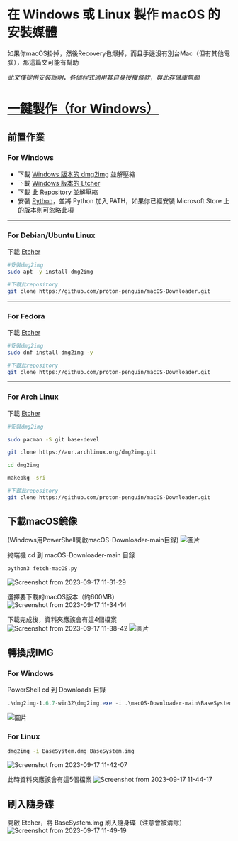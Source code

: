 # 在 Windows 或 Linux 製作 macOS 的安裝媒體
如果你macOS掛掉，然後Recovery也爆掉，而且手邊沒有別台Mac（但有其他電腦），那這篇文可能有幫助

_此文僅提供安裝說明，各個程式適用其自身授權條款，與此存儲庫無關_

# [一鍵製作（for Windows）](https://github.com/proton-penguin/macOS-Downloader/tree/Windows)

## 前置作業

### For Windows
- 下載 [Windows 版本的 dmg2img](http://vu1tur.eu.org/tools/dmg2img-1.6.7-win32.zip) 並解壓縮
- 下載 [Windows 版本的 Etcher](https://github.com/balena-io/etcher/releases/download/v1.18.11/balenaEtcher-Portable-1.18.11.exe)
- 下載 [此 Repository](https://github.com/proton-penguin/macOS-Downloader/archive/refs/heads/main.zip) 並解壓縮
- 安裝 [Python](https://www.python.org/ftp/python/3.11.5/python-3.11.5-amd64.exe)，並將 Python 加入 PATH，如果你已經安裝 Microsoft Store 上的版本則可忽略此項

---

### For Debian/Ubuntu Linux
下載 [Etcher](https://github.com/balena-io/etcher/releases/download/v1.18.11/balenaEtcher-1.18.11-x64.AppImage)
``` bash
#安裝dmg2img
sudo apt -y install dmg2img

#下載此repository
git clone https://github.com/proton-penguin/macOS-Downloader.git
```
---
### For Fedora
下載 [Etcher](https://github.com/balena-io/etcher/releases/download/v1.18.11/balenaEtcher-1.18.11-x64.AppImage)
```bash
#安裝dmg2img
sudo dnf install dmg2img -y

#下載此repository
git clone https://github.com/proton-penguin/macOS-Downloader.git
```
---
### For Arch Linux
下載 [Etcher](https://github.com/balena-io/etcher/releases/download/v1.18.11/balenaEtcher-1.18.11-x64.AppImage)
``` bash
#安裝dmg2img

sudo pacman -S git base-devel

git clone https://aur.archlinux.org/dmg2img.git

cd dmg2img

makepkg -sri

#下載此repository
git clone https://github.com/proton-penguin/macOS-Downloader.git
```

## 下載macOS鏡像
(Windows用PowerShell開啟macOS-Downloader-main目錄)
![圖片](https://github.com/proton-penguin/macOS-Downloader/assets/142492829/45bb8148-e84a-45be-ab4e-65b062a3da62)

終端機 cd 到 macOS-Downloader-main 目錄

```bash
python3 fetch-macOS.py
```
![Screenshot from 2023-09-17 11-31-29](https://github.com/proton-penguin/macOS-Downloader/assets/142492829/981fb322-46e1-41b7-a400-0d13b5e82d9c)

選擇要下載的macOS版本（約600MB）
![Screenshot from 2023-09-17 11-34-14](https://github.com/proton-penguin/macOS-Downloader/assets/142492829/59f91612-bb7d-4184-b23a-5b8914c73a7a)

下載完成後，資料夾應該會有這4個檔案
![Screenshot from 2023-09-17 11-38-42](https://github.com/proton-penguin/macOS-Downloader/assets/142492829/79f7ccb9-9a14-4783-8b70-193557134554)
![圖片](https://github.com/proton-penguin/macOS-Downloader/assets/142492829/8257241b-fc17-4d8c-b970-da5bdbef591c)


## 轉換成IMG
### For Windows
PowerShell cd 到 Downloads 目錄
```powershell
.\dmg2img-1.6.7-win32\dmg2img.exe -i .\macOS-Downloader-main\BaseSystem.dmg .\macOS-Downloader-main\BaseSystem.img
```
![圖片](https://github.com/proton-penguin/macOS-Downloader/assets/142492829/7e59f17d-658f-405a-b9df-18b38d6ccb19)


### For Linux
```bash
dmg2img -i BaseSystem.dmg BaseSystem.img
```
![Screenshot from 2023-09-17 11-42-07](https://github.com/proton-penguin/macOS-Downloader/assets/142492829/92deaeef-1851-47b4-837e-02c1d6603752)

此時資料夾應該會有這5個檔案
![Screenshot from 2023-09-17 11-44-17](https://github.com/proton-penguin/macOS-Downloader/assets/142492829/976989c5-fbd7-41e6-9033-70d1e15ec457)

## 刷入隨身碟
開啟 Etcher，將 BaseSystem.img 刷入隨身碟（注意會被清除）
![Screenshot from 2023-09-17 11-49-19](https://github.com/proton-penguin/macOS-Downloader/assets/142492829/5494aaa6-ccc2-4182-8ace-47959626d47d)



